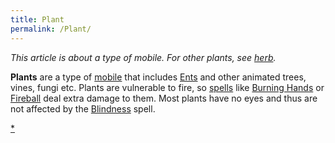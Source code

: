 ```yaml
---
title: Plant
permalink: /Plant/
---
```


*This article is about a type of mobile. For other plants, see
[herb](herb "wikilink").*

**Plants** are a type of [mobile](mobile "wikilink") that includes
[Ents](Ent "wikilink") and other animated trees, vines, fungi etc.
Plants are vulnerable to fire, so [spells](spell "wikilink") like
[Burning Hands](Burning_Hands "wikilink") or
[Fireball](Fireball "wikilink") deal extra damage to them. Most plants
have no eyes and thus are not affected by the
[Blindness](Blindness "wikilink") spell.

[\*](Category:_Plants "wikilink")